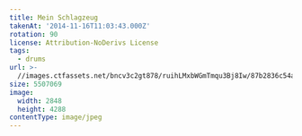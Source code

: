 ```yaml
---
title: Mein Schlagzeug
takenAt: '2014-11-16T11:03:43.000Z'
rotation: 90
license: Attribution-NoDerivs License
tags:
  - drums
url: >-
  //images.ctfassets.net/bncv3c2gt878/ruihLMxbWGmTmqu3Bj8Iw/87b2836c54a258a45588e3a2c3cf3842/mein-schlagzeug_15777716316_o
size: 5507069
image:
  width: 2848
  height: 4288
contentType: image/jpeg
---
```


